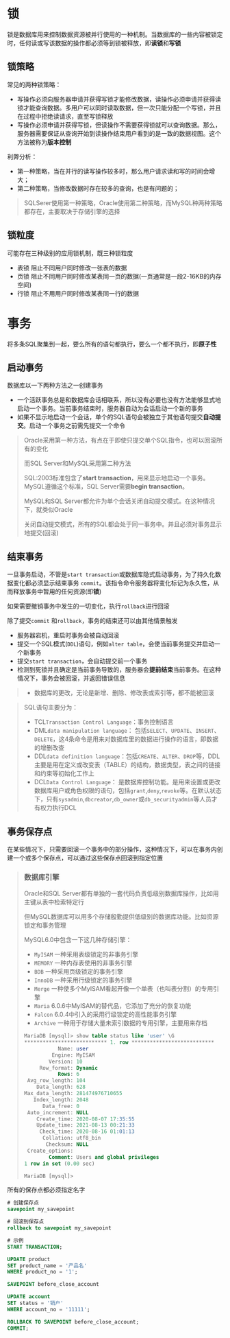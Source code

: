 # 锁

锁是数据库用来控制数据资源被并行使用的一种机制。当数据库的一些内容被锁定时，任何读或写该数据的操作都必须等到锁被释放，即**读锁**和**写锁**

## 锁策略

常见的两种锁策略：

- 写操作必须向服务器申请并获得写锁才能修改数据，读操作必须申请并获得读锁才能查询数据。多用户可以同时读取数据，但一次只能分配一个写锁，并且在过程中拒绝读请求，直至写锁释放
- 写操作必须申请并获得写锁，但读操作不需要获得锁就可以查询数据。那么，服务器需要保证从查询开始到读操作结束用户看到的是一致的数据视图。这个方法被称为**版本控制**

利弊分析：

- 第一种策略，当在并行的读写操作较多时，那么用户请求读和写的时间会增大；
- 第二种策略，当修改数据时存在较多的查询，也是有问题的；

> SQLSerer使用第一种策略，Oracle使用第二种策略，而MySQL种两种策略都存在，主要取决于存储引擎的选择

## 锁粒度

可能存在三种级别的应用锁机制，既三种锁粒度

- 表锁  阻止不同用户同时修改一张表的数据
- 页锁  阻止不同用户同时修改某表同一页的数据(一页通常是一段2-16KB的内存空间)
- 行锁  阻止不用用户同时修改某表同一行的数据

# 事务

将多条SQL聚集到一起，要么所有的语句都执行，要么一个都不执行，即**原子性**

## 启动事务

数据库以一下两种方法之一创建事务

- 一个活跃事务总是和数据库会话相联系，所以没有必要也没有方法能够显式地启动一个事务。当前事务结束时，服务器自动为会话启动一个新的事务
- 如果不显示地启动一个会话，单个的SQL语句会被独立于其他语句提交**自动提交**。启动一个事务之前需先提交一个命令

> Oracle采用第一种方法，有点在于即使只提交单个SQL指令，也可以回滚所有的变化
>
> 而SQL Server和MySQL采用第二种方法
>
> SQL:2003标准包含了**start transaction**，用来显示地启动一个事务。MySQL遵循这个标准，SQL Server需要**begin transaction**。
>
> MySQL和SQL Server都允许为单个会话关闭自动提交模式。在这种情况下，就类似Oracle
>
> 关闭自动提交模式，所有的SQL都会处于同一事务中。并且必须对事务显示地提交(回滚)

## 结束事务

一旦事务启动，不管是`start transaction`或数据库隐式启动事务，为了持久化数据变化都必须显示结束事务 `commit`。该指令命令服务器将变化标记为永久性，从而释放事务中暂用的任何资源(即**锁**)

如果需要撤销事务中发生的一切变化，执行`rollback`进行回滚

除了提交`commit` 和`rollback`，事务的结束还可以由其他情景触发

- 服务器宕机，重启时事务会被自动回滚
- 提交一个SQL模式(`DDL`)语句，例如`alter table`，会使当前事务提交并启动一个新事务
- 提交`start transaction`，会自动提交前一个事务
- 检测到死锁并且确定是当前事务导致的，服务器会**提前结束**当前事务。在这种情况下，事务会被回滚，并返回错误信息

> - 数据库的更改，无论是新增、删除、修改表或索引等，都不能被回滚

> SQL语句主要分为：
>
> - TCL`Transaction Control Language`：事务控制语言
> - DML`data manipulation language`： 包括`SELECT`、`UPDATE`、`INSERT`、`DELETE`，这4条命令是用来对数据库里的数据进行操作的语言，即数据的增删改查
> - DDL`data definition language`：包括`CREATE`、`ALTER`、`DROP`等，DDL主要是用在定义或改变表（TABLE）的结构，数据类型，表之间的链接和约束等初始化工作上
> - DCL`Data Control Language`： 是数据库控制功能。是用来设置或更改数据库用户或角色权限的语句，包括`grant`,`deny`,`revoke`等。在默认状态下，只有`sysadmin`,`dbcreator`,`db_owner`或`db_securityadmin`等人员才有权力执行DCL

## 事务保存点

在某些情况下，只需要回滚一个事务中的部分操作，这种情况下，可以在事务内创建一个或多个保存点，可以通过这些保存点回滚到指定位置

> ### 数据库引擎
>
> Oracle和SQL Server都有单独的一套代码负责低级别数据库操作，比如用主键从表中检索特定行
>
> 但MySQL数据库可以用多个存储殷勤提供低级别的数据库功能。比如资源锁定和事务管理
>
> MySQL6.0中包含一下这几种存储引擎：
>
> - `MyISAM` 一种采用表级锁定的非事务引擎
> - `MEMORY` 一种内存表使用的非事务引擎
> - `BDB` 一种采用页级锁定的事务引擎
> - `InnoDB` 一种采用行级锁定的事务引擎
> - `Merge` 一种使多个MyISAM看起开像一个单表（也叫表分割）的专用引擎
> - `Maria` 6.0.6中MyISAM的替代品，它添加了充分的恢复功能
> - `Falcon` 6.0.4中引入的采用行级锁定的高性能事务引擎
> - `Archive` 一种用于存储大量未索引数据的专用引擎，主要用来存档
>
> ```sql
> MariaDB [mysql]> show table status like 'user' \G
> *************************** 1. row ***************************
>            Name: user
>          Engine: MyISAM
>         Version: 10
>      Row_format: Dynamic
>            Rows: 6
>  Avg_row_length: 104
>     Data_length: 628
> Max_data_length: 281474976710655
>    Index_length: 2048
>       Data_free: 0
>  Auto_increment: NULL
>     Create_time: 2020-08-07 17:35:55
>     Update_time: 2021-08-13 00:21:33
>      Check_time: 2020-08-16 01:01:13
>       Collation: utf8_bin
>        Checksum: NULL
>  Create_options:
>         Comment: Users and global privileges
> 1 row in set (0.00 sec)
> 
> MariaDB [mysql]>
> ```

所有的保存点都必须指定名字

```sql
# 创建保存点
savepoint my_savepoint

# 回滚到保存点
rollback to savepoint my_savepoint

# 示例
START TRANSACTION;

UPDATE product
SET product_name = '产品名'
WHERE product_no = '1';

SAVEPOINT before_close_account

UPDATE account
SET status = '销户'
WHERE account_no = '11111';

ROLLBACK TO SAVEPOINT before_close_account;
COMMIT;
```

